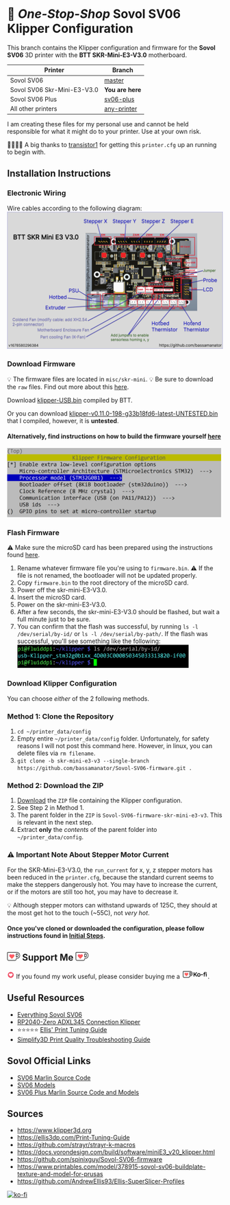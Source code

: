 # 🚨 _One-Stop-Shop_ Sovol SV06 Klipper Configuration

This branch contains the Klipper configuration and firmware for the **Sovol SV06** 3D printer with the **BTT SKR-Mini-E3-V3.0** motherboard.

| Printer                     | Branch                                                                              |
| --------------------------- | ----------------------------------------------------------------------------------- |
| Sovol SV06                  | [master](https://github.com/bassamanator/Sovol-SV06-firmware/tree/master)           |
| Sovol SV06 Skr-Mini-E3-V3.0 | **You are here**                                                                    |
| Sovol SV06 Plus             | [sv06-plus](https://github.com/bassamanator/Sovol-SV06-firmware/tree/sv06-plus)     |
| All other printers          | [any-printer](https://github.com/bassamanator/Sovol-SV06-firmware/tree/any-printer) |

I am creating these files for my personal use and cannot be held responsible for what it might do to your printer. Use at your own risk.

🙏🏻🙌🏻 A big thanks to [transistor1](https://github.com/transistor1) for getting this `printer.cfg` up an running to begin with.

## Installation Instructions

### Electronic Wiring

Wire cables according to the following diagram:
<img src="./misc/skr-mini/skr-mini-e3-v3.0-v1678580296384.png" alt='skr-mini-e3-v3.0 installation instructions'/>

### Download Firmware

💡 The firmware files are located in `misc/skr-mini`.
💡 Be sure to download the `raw` files. Find out more about this [here](https://stackoverflow.com/questions/4604663/download-single-files-from-github).

Download [klipper-USB.bin](./misc/skr-mini/klipper-USB.bin) compiled by BTT.

Or you can download [klipper-v0.11.0-198-g33b18fd6-latest-UNTESTED.bin](./misc/skr-mini/klipper-v0.11.0-198-g33b18fd6-latest-UNTESTED.bin) that I compiled, however, it is **untested**.

#### Alternatively, find instructions on how to build the firmware yourself [here](https://github.com/bigtreetech/BIGTREETECH-SKR-mini-E3/tree/master/firmware/V3.0/Klipper#build-firmware-image)

<img src="./misc/skr-mini/menuconfig.png" width="500" alt='ls output'/>

### Flash Firmware

⚠️ Make sure the microSD card has been prepared using the instructions found [here](https://github.com/bassamanator/Sovol-SV06-firmware#prepare-the-microsd-card-for-flashing).

1. Rename whatever firmware file you're using to `firmware.bin`. ⚠️ If the file is not renamed, the bootloader will not be updated properly.
2. Copy `firmware.bin` to the root directory of the microSD card.
3. Power off the skr-mini-E3-V3.0.
4. Insert the microSD card.
5. Power on the skr-mini-E3-V3.0.
6. After a few seconds, the skr-mini-E3-V3.0 should be flashed, but wait a full minute just to be sure.
7. You can confirm that the flash was successful, by running `ls -l /dev/serial/by-id/` or `ls -l /dev/serial/by-path/`. If the flash was successful, you'll see something like the following:
   <img src="./misc/skr-mini/ls-output.png" width="400" alt='ls output'/>

### Download Klipper Configuration

You can choose _either_ of the 2 following methods.

### Method 1: Clone the Repository

1. `cd ~/printer_data/config`
2. Empty entire `~/printer_data/config` folder. Unfortunately, for safety reasons I will not post this command here. However, in linux, you can delete files via `rm filename`.
3. `git clone -b skr-mini-e3-v3 --single-branch https://github.com/bassamanator/Sovol-SV06-firmware.git .`

### Method 2: Download the ZIP

1. [Download](https://github.com/bassamanator/Sovol-SV06-firmware/archive/refs/heads/skr-mini-e3-v3.zip) the `ZIP` file containing the Klipper configuration.
2. See Step 2 in Method 1.
3. The parent folder in the `ZIP` is `Sovol-SV06-firmware-skr-mini-e3-v3`. This is relevant in the next step.
4. Extract **only** the _contents_ of the parent folder into `~/printer_data/config`.

### ⚠️ Important Note About Stepper Motor Current

For the SKR-Mini-E3-V3.0, the `run_current` for x, y, z stepper motors has been reduced in the `printer.cfg`, because the standard current seems to make the steppers dangerously hot. You may have to increase the current, or if the motors are still too hot, you may have to decrease it.

💡 Although stepper motors can withstand upwards of 125C, they should at the most get hot to the touch (~55C), not _very hot_.

#### Once you've cloned or downloaded the configuration, please follow instructions found in [Initial Steps](https://github.com/bassamanator/Sovol-SV06-firmware#initial-steps).

## <img src="./images/cup-border.png" width="30" alt='Ko-fi'/> Support Me <img src="./images/cup-border.png" width="30" alt='Ko-fi'/>

<img src="./images/heart.gif" width="17" alt=''/> If you found my work useful, please consider buying me a [<img src="./images/logo_white_stroke.png" height="20" alt='Ko-fi'/>](https://ko-fi.com/bassamanator).

## Useful Resources

- [Everything Sovol SV06](https://github.com/bassamanator/everything-sovol-sv06)
- [RP2040-Zero ADXL345 Connection Klipper](https://github.com/bassamanator/rp2040-zero-adxl345-klipper)
- ⭐⭐⭐⭐⭐ [Ellis' Print Tuning Guide](https://ellis3dp.com/Print-Tuning-Guide)
- [Simplify3D Print Quality Troubleshooting Guide](https://www.simplify3d.com/resources/print-quality-troubleshooting/)

## Sovol Official Links

- [SV06 Marlin Source Code](https://github.com/Sovol3d/Sv06-Source-Code)
- [SV06 Models](https://github.com/Sovol3d/SV06-Fully-Open-Source)
- [SV06 Plus Marlin Source Code and Models](https://github.com/Sovol3d/SV06-PLUS)

## Sources

- https://www.klipper3d.org
- https://ellis3dp.com/Print-Tuning-Guide
- https://github.com/strayr/strayr-k-macros
- https://docs.vorondesign.com/build/software/miniE3_v20_klipper.html
- https://github.com/spinixguy/Sovol-SV06-firmware
- https://www.printables.com/model/378915-sovol-sv06-buildplate-texture-and-model-for-prusas
- https://github.com/AndrewEllis93/Ellis-SuperSlicer-Profiles

[![ko-fi](https://ko-fi.com/img/githubbutton_sm.svg)](https://ko-fi.com/H2H0HIHTH)
